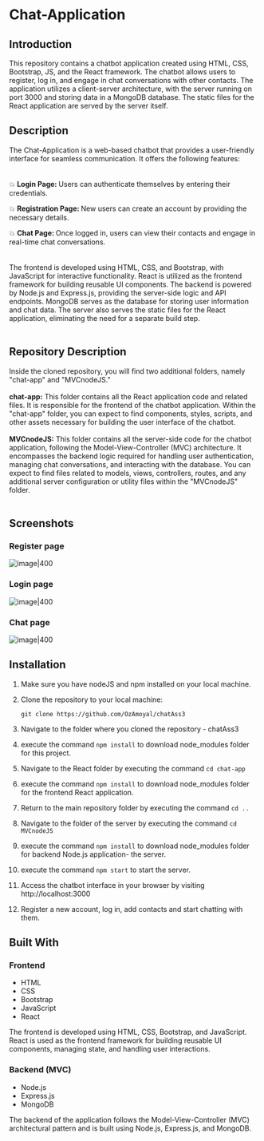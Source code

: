 # Chat-Application

## Introduction
This repository contains a chatbot application created using HTML, CSS, Bootstrap, JS, and the React framework. The chatbot allows users to register, log in, and engage in chat conversations with other contacts. The application utilizes a client-server architecture, with the server running on port 3000 and storing data in a MongoDB database. The static files for the React application are served by the server itself.

## Description
The Chat-Application is a web-based chatbot that provides a user-friendly interface for seamless communication. It offers the following features:
<br><br><br>
💥 <b> Login Page: </b>Users can authenticate themselves by entering their credentials.

💥 <b> Registration Page: </b> New users can create an account by providing the necessary details.

💥 <b> Chat Page: </b>  Once logged in, users can view their contacts and engage in real-time chat conversations.
<br><br><br>
The frontend is developed using HTML, CSS, and Bootstrap, with JavaScript for interactive functionality. React is utilized as the frontend framework for building reusable UI components. The backend is powered by Node.js and Express.js, providing the server-side logic and API endpoints. MongoDB serves as the database for storing user information and chat data. The server also serves the static files for the React application, eliminating the need for a separate build step.
<br><br>
## Repository Description
Inside the cloned repository, you will find two additional folders, namely "chat-app" and "MVCnodeJS."
<br><br>
<b>chat-app:</b> This folder contains all the React application code and related files. It is responsible for the frontend of the chatbot application. Within the "chat-app" folder, you can expect to find components, styles, scripts, and other assets necessary for building the user interface of the chatbot.
<br><br>
<b>MVCnodeJS:</b> This folder contains all the server-side code for the chatbot application, following the Model-View-Controller (MVC) architecture. It encompasses the backend logic required for handling user authentication, managing chat conversations, and interacting with the database. You can expect to find files related to models, views, controllers, routes, and any additional server configuration or utility files within the "MVCnodeJS" folder.
<br><br>
## Screenshots

### Register page
 ![image|400](https://user-images.githubusercontent.com/93612510/236449333-dc6534d6-e7df-4233-8f31-811270ad7a12.png)

### Login page
 ![image|400](https://user-images.githubusercontent.com/93612510/236449251-fde7723f-38aa-4bce-a9b2-7af7e954c7cd.png)

### Chat page
 ![image|400](https://user-images.githubusercontent.com/93612510/236449017-2860f855-cb1c-468e-b2dc-b79e9fc142c1.png)



## Installation
1. Make sure you have nodeJS and npm installed on your local machine.

2. Clone the repository to your local machine:
    ```
    git clone https://github.com/OzAmoyal/chatAss3
    ```
3. Navigate to the folder where you cloned the repository - chatAss3
4. execute the command ``` npm install ``` to download node_modules folder for this project.
5. Navigate to the React folder by executing the command ``` cd chat-app ```
6. execute the command ``` npm install ``` to download node_modules folder for the frontend React application.
7. Return to the main repository folder by executing the command ``` cd .. ```
8. Navigate to the folder of the server by executing the command ``` cd MVCnodeJS ```
9. execute the command ``` npm install ``` to download node_modules folder for backend Node.js application- the server.
10. execute the command ``` npm start ``` to start the server.
11. Access the chatbot interface in your browser by visiting http://localhost:3000
12. Register a new account, log in, add contacts and start chatting with them.


## Built With

### Frontend
- HTML
- CSS
- Bootstrap
- JavaScript
- React

The frontend is developed using HTML, CSS, Bootstrap, and JavaScript. React is used as the frontend framework for building reusable UI components, managing state, and handling user interactions.

### Backend (MVC)
- Node.js
- Express.js
- MongoDB

The backend of the application follows the Model-View-Controller (MVC) architectural pattern and is built using Node.js, Express.js, and MongoDB.

<br />
